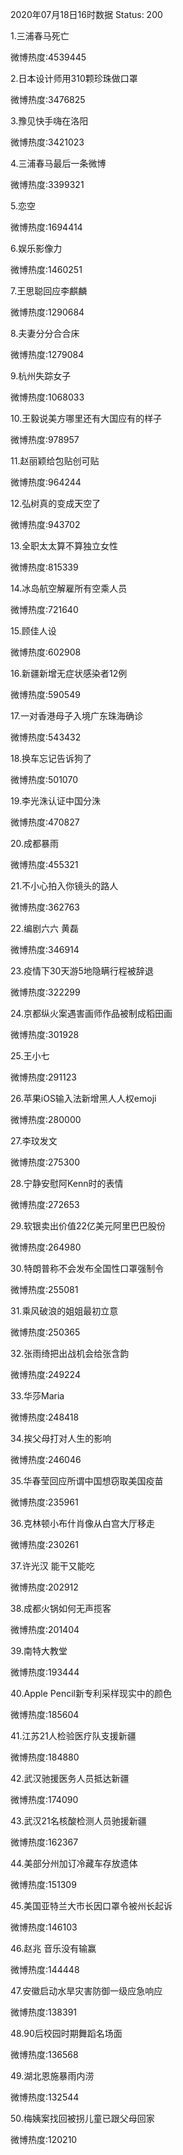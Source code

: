 2020年07月18日16时数据
Status: 200

1.三浦春马死亡

微博热度:4539445

2.日本设计师用310颗珍珠做口罩

微博热度:3476825

3.豫见快手嗨在洛阳

微博热度:3421023

4.三浦春马最后一条微博

微博热度:3399321

5.恋空

微博热度:1694414

6.娱乐影像力

微博热度:1460251

7.王思聪回应李麒麟

微博热度:1290684

8.夫妻分分合合床

微博热度:1279084

9.杭州失踪女子

微博热度:1068033

10.王毅说美方哪里还有大国应有的样子

微博热度:978957

11.赵丽颖给包贴创可贴

微博热度:964244

12.弘树真的变成天空了

微博热度:943702

13.全职太太算不算独立女性

微博热度:815339

14.冰岛航空解雇所有空乘人员

微博热度:721640

15.顾佳人设

微博热度:602908

16.新疆新增无症状感染者12例

微博热度:590549

17.一对香港母子入境广东珠海确诊

微博热度:543432

18.换车忘记告诉狗了

微博热度:501070

19.李光洙认证中国分洙

微博热度:470827

20.成都暴雨

微博热度:455321

21.不小心拍入你镜头的路人

微博热度:362763

22.编剧六六 黄磊

微博热度:346914

23.疫情下30天游5地隐瞒行程被辞退

微博热度:322299

24.京都纵火案遇害画师作品被制成稻田画

微博热度:301928

25.王小七

微博热度:291123

26.苹果iOS输入法新增黑人人权emoji

微博热度:280000

27.李玟发文

微博热度:275300

28.宁静安慰阿Kenn时的表情

微博热度:272653

29.软银卖出价值22亿美元阿里巴巴股份

微博热度:264980

30.特朗普称不会发布全国性口罩强制令

微博热度:255081

31.乘风破浪的姐姐最初立意

微博热度:250365

32.张雨绮把出战机会给张含韵

微博热度:249224

33.华莎Maria

微博热度:248418

34.挨父母打对人生的影响

微博热度:246046

35.华春莹回应所谓中国想窃取美国疫苗

微博热度:235961

36.克林顿小布什肖像从白宫大厅移走

微博热度:230261

37.许光汉 能干又能吃

微博热度:202912

38.成都火锅如何无声揽客

微博热度:201404

39.南特大教堂

微博热度:193444

40.Apple Pencil新专利采样现实中的颜色

微博热度:185604

41.江苏21人检验医疗队支援新疆

微博热度:184880

42.武汉驰援医务人员抵达新疆

微博热度:174090

43.武汉21名核酸检测人员驰援新疆

微博热度:162367

44.美部分州加订冷藏车存放遗体

微博热度:151309

45.美国亚特兰大市长因口罩令被州长起诉

微博热度:146103

46.赵兆 音乐没有输赢

微博热度:144448

47.安徽启动水旱灾害防御一级应急响应

微博热度:138391

48.90后校园时期舞蹈名场面

微博热度:136568

49.湖北恩施暴雨内涝

微博热度:132544

50.梅姨案找回被拐儿童已跟父母回家

微博热度:120210

